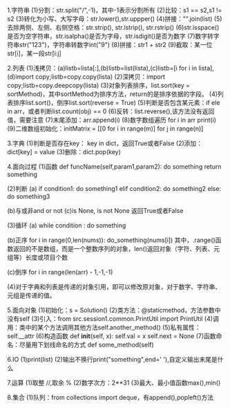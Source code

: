 1.字符串
(1)分割：str.split("/",-1)，其中-1表示分割所有
(2)比较：s1 == s2,s1 != s2
(3)转化为小写、大写字母：str.lower(),str.uppper()
(4)拼接："".join(list)
(5)去除两侧、左侧、右侧空格：str.strip(), str.lstrip(), str.rstrip()
(6)str.isspace()是否为空字符串，str.isalpha()是否为字母，str.isdigit()是否为数字
(7)数字转字符串str("123")，字符串转数字int("9")
(8)拼接：str1 + str2
(9)截取：某一位str[i]，某一段str[i:j]

2.列表
(1)浅拷贝：(a)listb=lista[:],(b)listb=list(lista),(c)listb=[i for i in lista],(d)import copy;listb=copy.copy(lista)
(2)深拷贝：import copy;listb=copy.deepcopy(lista)
(3)对象列表排序，list.sort(key = sortMethod)，其中sortMethod为排序方法，return的是排序依据的字段。
(4)列表排序list.sort()，倒序list.sort(reverse = True)
(5)判断是否包含某元素：if ele in arr，或者判断list.count(obj) == 0
(6)反转：list.reverse(),该方法没有返回值，需要注意
(7)末尾添加：arr.append(i)
(8)数字数组遍历
    for i in arr
        print(i)
(9)二维数组初始化：initMatrix = [[0 for i in range(m)] for j in range(n)]

3.字典
(1)判断是否存在key： key in dict，返回True或者False
(2)添加：dict[key] = value
(3)删除：dict.pop(key)

4.面向过程
(1)函数
def funcName(self,param1,param2):
    do something
    return something

(2)判断
  (a)
  if condition1:
    do something1
  elif condition2:
    do something2
  else:
    do something3

  (b)与或非and or not
  (c)is None, is not None 返回True或者False

(3)循环
  (a)
  while condition :
    do something

  (b)正序
  for i in range(0,len(nums)):
    do_something(nums[i])
  其中，.range()函数返回的不是数组，而是一个整数序列的对象，len()返回对象（字符、列表、元组等）长度或项目个数

  (c)倒序
  for i in range(len(arr) - 1,-1,-1)

(4)对于字典和列表是传递的对象引用，即可以修改原对象，对于数字、字符串、元组是传递的值。

5.面向对象
(1)初始化：s = Solution()
(2)类方法：@staticmethod，方法参数中没有self
(3)引入：from src.session1.common.PrintUtil import PrintUtil
(4)调用：类中的某个方法调用其他方法self.another_method()
(5)私有属性：self.__attr
(6)构造函数
    def __init__(self, x):
        self.val = x
        self.next = None
(7)函数命名：尽量用下划线命名的方式 def some_method(self)

6.IO
(1)print(list)
(2)输出不换行print("something",end=' '),自定义输出末尾是什么

7.运算
(1)取整 //,取余 %
(2)数字次方：2**31
(3)最大、最小值函数max(),min()

8.集合
(1)队列：from collections import deque，有append(),popleft()方法
